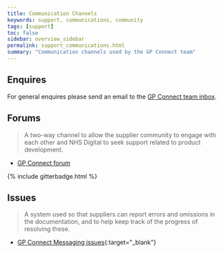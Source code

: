 ```yaml
---
title: Communication Channels
keywords: support, communications, community 
tags: [support]
toc: false
sidebar: overview_sidebar
permalink: support_communications.html
summary: "Communication channels used by the GP Connect team"
---
```


## Enquires

For general enquires please send an email to the [GP Connect team inbox](mailto:gpconnect@nhs.net).

## Forums

> A two-way channel to allow the supplier community to engage with each other and NHS Digital to seek support related to product development.

- [GP Connect forum](https://interopen.ryver.com/index.html#forums/1108379)

{% include gitterbadge.html %}

## Issues

> A system used so that suppliers can report errors and omissions in the documentation, and to help keep track of the progress of resolving these.

- [GP Connect Messaging issues](https://github.com/nhsconnect/gpconnect-messaging/issues){:target="_blank"}


